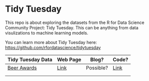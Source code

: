  # Tidy Tuesday
 
 This repo is about exploring the datasets from the R for Data Science Community Project: Tidy Tuesday. This can be anything from data visulizations to machine learning models. 
 
 You can learn more about Tidy Tuesday here: https://github.com/rfordatascience/tidytuesday
 
| Tidy Tuesday Data  | Web Page  | Blog? | Code? |
|--------------------|----------|------|---|
|   [Beer Awards ](https://github.com/rfordatascience/tidytuesday/blob/master/data/2020/2020-10-20/readme.md) | [Link]( https://rpubs.com/g_kabo/TT_Beer_Awards ) | Possible?  |  [Link](https://github.com/rfordatascience/tidytuesday/blob/master/data/2020/2020-10-20/readme.md) | 
|   |   |   |
|   |   |   |
